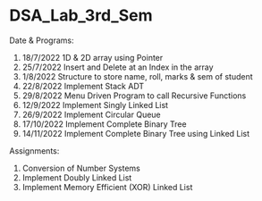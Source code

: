 # DSA_Lab_3rd_Sem

Date & Programs:

1. 18/7/2022 1D & 2D array using Pointer
2. 25/7/2022 Insert and Delete at an Index in the array
3. 1/8/2022 Structure to store name, roll, marks & sem of student 
4. 22/8/2022 Implement Stack ADT
5. 29/8/2022 Menu Driven Program to call Recursive Functions
6. 12/9/2022 Implement Singly Linked List
7. 26/9/2022 Implement Circular Queue
8. 17/10/2022 Implement Complete Binary Tree
9. 14/11/2022 Implement Complete Binary Tree using Linked List

Assignments:

1. Conversion of Number Systems
2. Implement Doubly Linked List
3. Implement Memory Efficient (XOR) Linked List
